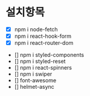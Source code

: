 # 설치항목

- [x] npm i node-fetch
- [x] npm i react-hook-form
- [x] npm i react-router-dom
- [] npm i styled-components
- [] npm i styled-reset
- [] npm i react-spinners
- [] npm i swiper
- [] font-awesome
- [] helmet-async
